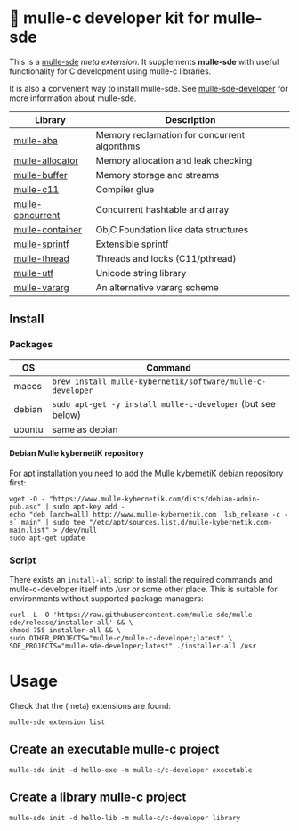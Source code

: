 # 🧢 mulle-c developer kit for mulle-sde

This is a [mulle-sde](/github.com/mulle-sde/mulle-sde) *meta extension*.
It supplements **mulle-sde** with useful functionality for C development
using mulle-c libraries.

It is also a convenient way to install mulle-sde. See
[mulle-sde-developer](/github.com/mulle-sde/mulle-sde-developer) for more
information about mulle-sde.

Library                                                  | Description
---------------------------------------------------------|----------------------------
[mulle-aba](//github.com/mulle-c/mulle-aba)              | Memory reclamation for concurrent algorithms
[mulle-allocator](//github.com/mulle-c/mulle-allocator)  | Memory allocation and leak checking
[mulle-buffer](//github.com/mulle-c/mulle-buffer)        | Memory storage and streams
[mulle-c11](//github.com/mulle-c/mulle-c11)              | Compiler glue
[mulle-concurrent](//github.com/mulle-c/mulle-concurrent)| Concurrent hashtable and array
[mulle-container](//github.com/mulle-c/mulle-concurrent) | ObjC Foundation like data structures
[mulle-sprintf](//github.com/mulle-c/mulle-sprintf )     | Extensible sprintf
[mulle-thread](//github.com/mulle-c/mulle-thread)        | Threads and locks (C11/pthread)
[mulle-utf](//github.com/mulle-c/mulle-utf )             | Unicode string library
[mulle-vararg](//github.com/mulle-c/mulle-vararg )       | An alternative vararg scheme


## Install

### Packages

OS      | Command
--------|------------------------------------
macos   | `brew install mulle-kybernetik/software/mulle-c-developer`
debian  | `sudo apt-get -y install mulle-c-developer` (but see below)
ubuntu  | same as debian


#### Debian Mulle kybernetiK repository

For apt installation you need to add the Mulle kybernetiK debian repository
first:

```
wget -O - "https://www.mulle-kybernetik.com/dists/debian-admin-pub.asc" | sudo apt-key add -
echo "deb [arch=all] http://www.mulle-kybernetik.com `lsb_release -c -s` main" | sudo tee "/etc/apt/sources.list.d/mulle-kybernetik.com-main.list" > /dev/null
sudo apt-get update
```


### Script

There exists an `install-all` script to install the required commands and mulle-c-developer itself into /usr or some other place. This is suitable for environments without supported package managers:
```
curl -L -O 'https://raw.githubusercontent.com/mulle-sde/mulle-sde/release/installer-all' && \
chmod 755 installer-all && \
sudo OTHER_PROJECTS="mulle-c/mulle-c-developer;latest" \
SDE_PROJECTS="mulle-sde-developer;latest" ./installer-all /usr
```


# Usage

Check that the (meta) extensions are found:

```
mulle-sde extension list
```

## Create an executable mulle-c project

```
mulle-sde init -d hello-exe -m mulle-c/c-developer executable
```

## Create a library mulle-c project

```
mulle-sde init -d hello-lib -m mulle-c/c-developer library
```

